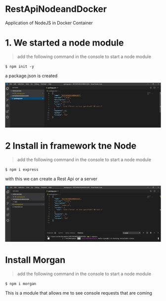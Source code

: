 # RestApiNodeandDocker
Application of NodeJS in Docker Container

# 1. We started a node module
> add the following command in the console to start a node module

`$ npm init -y`

a package.json is created

![](/IMG/node1.png)

# 2 Install in framework tne Node 
> add the following command in the console to start a node module

`$ npm i express`

with this we can create a Rest Api or a server


![](/IMG/express.png)
 
 # Install Morgan
 > add the following command in the console to start a node module
 
 `$ npm i morgan`
 
 This is a module that allows me to see console requests that are coming
 
